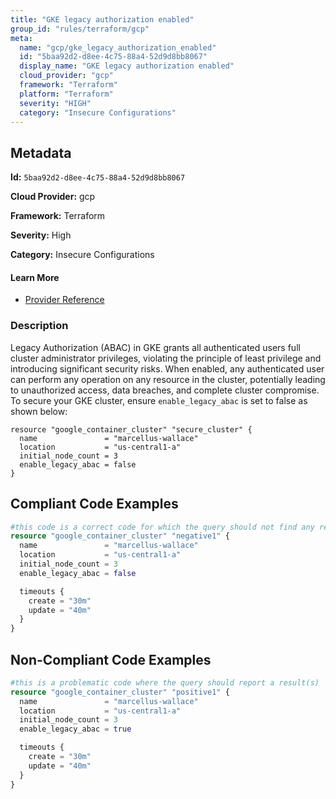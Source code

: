 ```yaml
---
title: "GKE legacy authorization enabled"
group_id: "rules/terraform/gcp"
meta:
  name: "gcp/gke_legacy_authorization_enabled"
  id: "5baa92d2-d8ee-4c75-88a4-52d9d8bb8067"
  display_name: "GKE legacy authorization enabled"
  cloud_provider: "gcp"
  framework: "Terraform"
  platform: "Terraform"
  severity: "HIGH"
  category: "Insecure Configurations"
---
```

## Metadata

**Id:** `5baa92d2-d8ee-4c75-88a4-52d9d8bb8067`

**Cloud Provider:** gcp

**Framework:** Terraform

**Severity:** High

**Category:** Insecure Configurations

#### Learn More

 - [Provider Reference](https://registry.terraform.io/providers/hashicorp/google/latest/docs/resources/container_cluster)

### Description

 Legacy Authorization (ABAC) in GKE grants all authenticated users full cluster administrator privileges, violating the principle of least privilege and introducing significant security risks. When enabled, any authenticated user can perform any operation on any resource in the cluster, potentially leading to unauthorized access, data breaches, and complete cluster compromise. To secure your GKE cluster, ensure `enable_legacy_abac` is set to false as shown below:

```hcl
resource "google_container_cluster" "secure_cluster" {
  name               = "marcellus-wallace"
  location           = "us-central1-a"
  initial_node_count = 3
  enable_legacy_abac = false
}
```


## Compliant Code Examples
```terraform
#this code is a correct code for which the query should not find any result
resource "google_container_cluster" "negative1" {
  name               = "marcellus-wallace"
  location           = "us-central1-a"
  initial_node_count = 3
  enable_legacy_abac = false

  timeouts {
    create = "30m"
    update = "40m"
  }
}
```
## Non-Compliant Code Examples
```terraform
#this is a problematic code where the query should report a result(s)
resource "google_container_cluster" "positive1" {
  name               = "marcellus-wallace"
  location           = "us-central1-a"
  initial_node_count = 3
  enable_legacy_abac = true

  timeouts {
    create = "30m"
    update = "40m"
  }
}
```